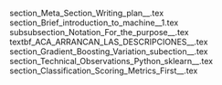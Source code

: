 section_Meta_Section_Writing_plan__.tex
section_Brief_introduction_to_machine__1.tex
subsubsection_Notation_For_the_purpose__.tex
textbf_ACA_ARRANCAN_LAS_DESCRIPCIONES__.tex
section_Gradient_Boosting_Variation_subection__.tex
section_Technical_Observations_Python_sklearn__.tex
section_Classification_Scoring_Metrics_First__.tex
